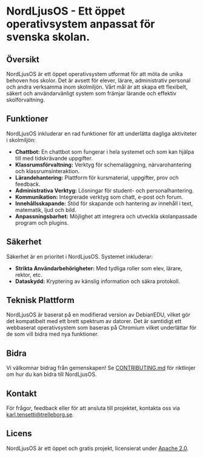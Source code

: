 # NordLjusOS - Ett öppet operativsystem anpassat för svenska skolan. 

## Översikt
NordLjusOS är ett öppet operativsystem utformat för att möta de unika behoven hos skolor. Det är avsett för elever, lärare, administrativ personal och andra verksamma inom skolmiljön. Vårt mål är att skapa ett flexibelt, säkert och användarvänligt system som främjar lärande och effektiv skolförvaltning.

## Funktioner
NordLjusOS inkluderar en rad funktioner för att underlätta dagliga aktiviteter i skolmiljön:
- **Chattbot:** En chattbot som fungerar i hela systemet och som kan hjälpa till med tidskrävande uppgifter.
- **Klassrumsförvaltning:** Verktyg för schemaläggning, närvarohantering och klassrumsinteraktion.
- **Lärandehantering:** Plattform för kursmaterial, uppgifter, prov och feedback.
- **Administrativa Verktyg:** Lösningar för student- och personalhantering.
- **Kommunikation:** Integrerade verktyg som chatt, e-post och forum.
- **Innehållsskapande:** Stöd för skapande och hantering av innehåll i text, matematik, ljud och bild.
- **Anpassningsbarhet:** Möjlighet att integrera och utveckla skolanpassade program och plugins.

## Säkerhet
Säkerhet är en prioritet i NordLjusOS. Systemet inkluderar:
- **Strikta Användarbehörigheter:** Med tydliga roller som elev, lärare, rektor, etc.
- **Dataskydd:** Kryptering av känslig information och säkra protokoll.

## Teknisk Plattform
NordLjusOS är baserat på en modifierad version av DebianEDU, vilket gör det kompatibelt med ett brett spektrum av datorer.
Det är samtidigt ett webbaserat operativsystem som baseras på Chromium vilket underlättar för de som vill bidra med nya funktioner. 

## Bidra
Vi välkomnar bidrag från gemenskapen! Se [CONTRIBUTING.md](CONTRIBUTING.md) för riktlinjer om hur du kan bidra till NordLjusOS.

## Kontakt
För frågor, feedback eller för att ansluta till projektet, kontakta oss via [karl.tensetti@trelleborg.se](mailto:karl.tensetti@trelleborg.se).

## Licens
NordLjusOS är ett öppet och gratis projekt, licensierat under [Apache 2.0](Licence.md).
